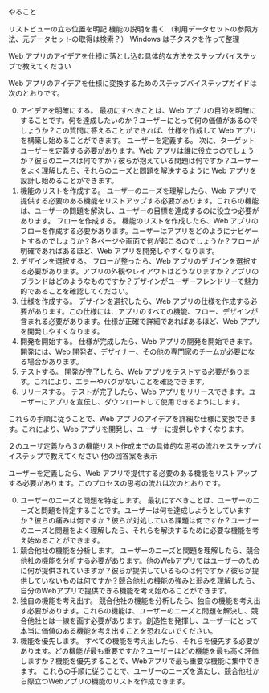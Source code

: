 やること

リストビューの立ち位置を明記
機能の説明を書く
（利用データセットの参照方法、元データセットの取得は検索？）
Windows は子タスクを作って整理

Web アプリのアイデアを仕様に落とし込む具体的な方法をステップバイステップで教えてください

Web アプリのアイデアを仕様に変換するためのステップバイステップガイドは次のとおりです。

0. アイデアを明確にする。 最初にすべきことは、Web アプリの目的を明確にすることです。何を達成したいのか？ユーザーにとって何の価値があるのでしょうか？この質問に答えることができれば、仕様を作成して Web アプリを構築し始めることができます。
ユーザーを定義する。 次に、ターゲットユーザーを定義する必要があります。Web アプリは誰に役立つのでしょうか？彼らのニーズは何ですか？彼らが抱えている問題は何ですか？ユーザーをよく理解したら、それらのニーズと問題を解決するように Web アプリを設計し始めることができます。
1. 機能のリストを作成する。 ユーザーのニーズを理解したら、Web アプリで提供する必要のある機能をリストアップする必要があります。これらの機能は、ユーザーの問題を解決し、ユーザーの目標を達成するのに役立つ必要があります。
フローを作成する。 機能のリストを作成したら、Web アプリのフローを作成する必要があります。ユーザーはアプリをどのようにナビゲートするのでしょうか？各ページや画面で何が起こるのでしょうか？フローが明確であればあるほど、Web アプリを開発しやすくなります。
2. デザインを選択する。 フローが整ったら、Web アプリのデザインを選択する必要があります。アプリの外観やレイアウトはどうなりますか？アプリのブランドはどのようなものですか？デザインがユーザーフレンドリーで魅力的であることを確認してください。
3. 仕様を作成する。 デザインを選択したら、Web アプリの仕様を作成する必要があります。この仕様には、アプリのすべての機能、フロー、デザインが含まれる必要があります。仕様が正確で詳細であればあるほど、Web アプリを開発しやすくなります。
4. 開発を開始する。 仕様が完成したら、Web アプリの開発を開始できます。開発には、Web 開発者、デザイナー、その他の専門家のチームが必要になる場合があります。
5. テストする。 開発が完了したら、Web アプリをテストする必要があります。これにより、エラーやバグがないことを確認できます。
6. リリースする。 テストが完了したら、Web アプリをリリースできます。ユーザーにアプリを宣伝し、ダウンロードして使用できるようにします。

これらの手順に従うことで、Web アプリのアイデアを詳細な仕様に変換できます。これにより、Web アプリを開発し、ユーザーに提供しやすくなります。


２のユーザ定義から３の機能リスト作成までの具体的な思考の流れをステップバイステップで教えてください
他の回答案を表示

ユーザーを定義したら、Web アプリで提供する必要のある機能をリストアップする必要があります。このプロセスの思考の流れは次のとおりです。

0. ユーザーのニーズと問題を特定します。 最初にすべきことは、ユーザーのニーズと問題を特定することです。ユーザーは何を達成しようとしていますか？彼らの痛みは何ですか？彼らが対処している課題は何ですか？ユーザーのニーズと問題をよく理解したら、それらを解決するために必要な機能を考え始めることができます。
1. 競合他社の機能を分析します。 ユーザーのニーズと問題を理解したら、競合他社の機能を分析する必要があります。他のWebアプリではユーザーのために何が提供されていますか？彼らが提供しているものは何ですか？彼らが提供していないものは何ですか？競合他社の機能の強みと弱みを理解したら、自分のWebアプリで提供できる機能を考え始めることができます。
2. 独自の機能を考え出す。 競合他社の機能を分析したら、独自の機能を考え出す必要があります。これらの機能は、ユーザーのニーズと問題を解決し、競合他社とは一線を画す必要があります。創造性を発揮し、ユーザーにとって本当に価値のある機能を考え出すことを恐れないでください。
3. 機能を優先します。 すべての機能を考え出したら、それらを優先する必要があります。どの機能が最も重要ですか？ユーザーはどの機能を最も高く評価しますか？機能を優先することで、Webアプリで最も重要な機能に集中できます。
これらの手順に従うことで、ユーザーのニーズを満たし、競合他社から際立つWebアプリの機能のリストを作成できます。
